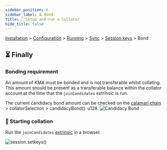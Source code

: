 ```yaml
---
sidebar_position: 6
sidebar_label: ⏳ Bond
title: 🚄 Setup and run a Collator
hide_title: false
---
```


[Installation](installation) > [Configuration](configuration) > [Running](running) > [Sync](sync) > [Session keys](keys) > Bond

## ⏳ Finally

### Bonding requirement

An amount of KMA must be bonded and is not transferable whilst collating. This amount should be present as a transferable balance within the collator account at the time that the `joinCandidates` extrinsic is run.

The current candidacy bond amount can be checked on the [calamari chain](https://polkadot.js.org/apps/?rpc=wss%3A%2F%2Fws.calamari.systems%2F#/chainstate) &gt; collatorSelection &gt; candidacyBond(): u128.
![Candidacy Bond](/img/collator-program/candidacy-bond.png)

### 💓 Starting collation

Run the `joinCandidates` [extrinsic](https://polkadot.js.org/apps/?rpc=wss%3A%2F%2Fws.calamari.systems%2F#/extrinsics) in a browser.

![session.setkeys()](/img/collator-program/parachainStaking.joinCandidates.png)
